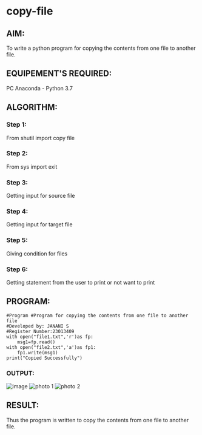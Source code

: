 # copy-file
## AIM:
To write a python program for copying the contents from one file to another file.
## EQUIPEMENT'S REQUIRED: 
PC
Anaconda - Python 3.7
## ALGORITHM: 
### Step 1:
From shutil import copy file
### Step 2: 
 From sys import exit
### Step 3: 
Getting input for source file
### Step 4:  
Getting input for target file
### Step 5: 
Giving condition for files
### Step 6: 
Getting statement from the user to print or not want to print
## PROGRAM:
```
#Program #Program for copying the contents from one file to another file 
#Developed by: JANANI S
#Register Number:23013409
with open("file1.txt",'r')as fp:
    msg1=fp.read()
with open("file2.txt",'a')as fp1:
    fp1.write(msg1)
print("Copied Successfully")
```
### OUTPUT:
![image](https://github.com/SJananisenthilkumar/copy-file/assets/144871139/1471f1cd-6881-4403-b578-13c282db98f3)
![photo 1](https://github.com/SJananisenthilkumar/copy-file/assets/144871139/4a39a98e-cc32-4332-9ef6-c87788291b6b)
![photo 2](https://github.com/SJananisenthilkumar/copy-file/assets/144871139/f67d4c63-ee19-4131-86b9-f8a23a5a9033)

## RESULT:
Thus the program is written to copy the contents from one file to another file.
